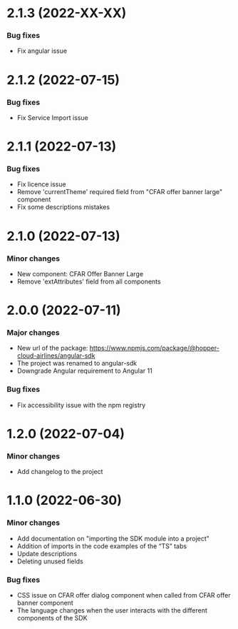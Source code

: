 <a name="2.1.3"></a>

# 2.1.3 (2022-XX-XX)

### Bug fixes
- Fix angular issue

<a name="2.1.2"></a>

# 2.1.2 (2022-07-15)

### Bug fixes
- Fix Service Import issue

<a name="2.1.1"></a>

# 2.1.1 (2022-07-13)

### Bug fixes
- Fix licence issue
- Remove 'currentTheme' required field from "CFAR offer banner large" component
- Fix some descriptions mistakes

<a name="2.1.0"></a>

# 2.1.0 (2022-07-13)

### Minor changes
- New component: CFAR Offer Banner Large
- Remove 'extAttributes' field from all components

<a name="2.0.0"></a>

# 2.0.0 (2022-07-11)

### Major changes
- New url of the package: https://www.npmjs.com/package/@hopper-cloud-airlines/angular-sdk
- The project was renamed to angular-sdk
- Downgrade Angular requirement to Angular 11

### Bug fixes
- Fix accessibility issue with the npm registry

<a name="1.2.0"></a>

# 1.2.0 (2022-07-04)

### Minor changes
- Add changelog to the project

<a name="1.1.0"></a>

# 1.1.0 (2022-06-30)

### Minor changes
- Add documentation on "importing the SDK module into a project"
- Addition of imports in the code examples of the “TS” tabs
- Update descriptions
- Deleting unused fields

### Bug fixes
- CSS issue on CFAR offer dialog component when called from CFAR offer banner component
- The language changes when the user interacts with the different components of the SDK

